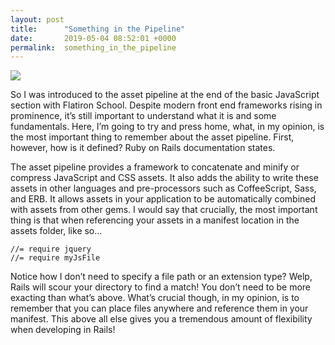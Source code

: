 ```yaml
---
layout: post
title:      "Something in the Pipeline"
date:       2019-05-04 08:52:01 +0000
permalink:  something_in_the_pipeline
---
```


![](https://cdn-images-1.medium.com/max/800/1*yJMJMQNLuqim5G1DL7pyFg.jpeg)

So I was introduced to the asset pipeline at the end of the basic JavaScript section with Flatiron School. Despite modern front end frameworks rising in prominence, it’s still important to understand what it is and some fundamentals. Here, I’m going to try and press home, what, in my opinion, is the most important thing to remember about the asset pipeline. First, however, how is it defined? Ruby on Rails documentation states.

The asset pipeline provides a framework to concatenate and minify or compress JavaScript and CSS assets. It also adds the ability to write these assets in other languages and pre-processors such as CoffeeScript, Sass, and ERB. It allows assets in your application to be automatically combined with assets from other gems.
I would say that crucially, the most important thing is that when referencing your assets in a manifest location in the assets folder, like so…

```
//= require jquery
//= require myJsFile
```

Notice how I don’t need to specify a file path or an extension type? Welp, Rails will scour your directory to find a match! You don’t need to be more exacting than what’s above. What’s crucial though, in my opinion, is to remember that you can place files anywhere and reference them in your manifest. This above all else gives you a tremendous amount of flexibility when developing in Rails!
